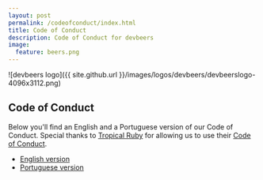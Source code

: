 ```yaml
---
layout: post
permalink: /codeofconduct/index.html
title: Code of Conduct
description: Code of Conduct for devbeers
image:
  feature: beers.png
---
```


![devbeers logo]({{ site.github.url }}/images/logos/devbeers/devbeerslogo-4096x3112.png)

## Code of Conduct

Below you'll find an English and a Portuguese version of our Code of Conduct. Special thanks to [Tropical Ruby](http://tropicalrb.com/) for allowing us to use their [Code of Conduct](http://tropicalrb.com/en/code-of-conduct/).

* [English version](coc-english.html)
* [Portuguese version](coc-portuguese.html)